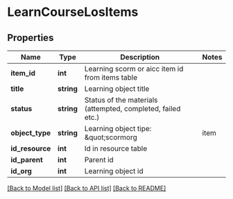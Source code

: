 # LearnCourseLosItems

## Properties
Name | Type | Description | Notes
------------ | ------------- | ------------- | -------------
**item_id** | **int** | Learning scorm or aicc item id from items table | 
**title** | **string** | Learning object title | 
**status** | **string** | Status of the materials (attempted, completed, failed etc.) | 
**object_type** | **string** | Learning object tipe: &amp;quot;scormorg|item|video|tincan|file|htmlpage|test|poll|file|authoring|deliverable|aicc|elucidat|centralrepo|lectora&amp;quot; | 
**id_resource** | **int** | Id in resource table | 
**id_parent** | **int** | Parent id | 
**id_org** | **int** | Learning object id | 

[[Back to Model list]](../README.md#documentation-for-models) [[Back to API list]](../README.md#documentation-for-api-endpoints) [[Back to README]](../README.md)


